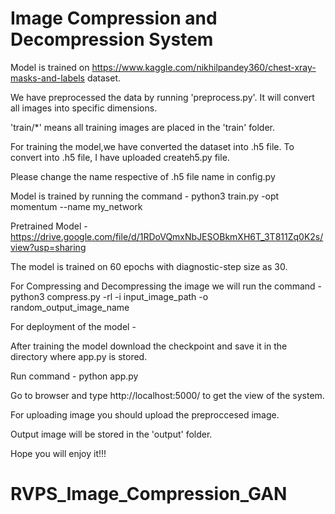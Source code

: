 # Image Compression and Decompression System

Model is trained on https://www.kaggle.com/nikhilpandey360/chest-xray-masks-and-labels dataset.

We have preprocessed the data by running 'preprocess.py'.
It will convert all images into specific dimensions.

'train/*' means all training images are placed in the 'train' folder.

For training the model,we have converted the dataset into .h5 file.
To convert into .h5 file, I have uploaded createh5.py file.

Please change the name respective of .h5 file name in config.py

Model is trained by running the command -
  python3 train.py -opt momentum --name my_network

Pretrained Model -
  https://drive.google.com/file/d/1RDoVQmxNbJESOBkmXH6T_3T811Zq0K2s/view?usp=sharing
  
  The model is trained on 60 epochs with diagnostic-step size as 30.
  
  For Compressing and Decompressing the image we will run the command - 
    python3 compress.py -rl -i input_image_path -o random_output_image_name
  
For deployment of the model -

After training the model download the checkpoint and save it in the directory where app.py is stored.

Run command -
  python app.py
  
Go to browser and type http://localhost:5000/  to get the view of the system.

For uploading image you should upload the preproccesed image.

Output image will be stored in the 'output' folder.

Hope you will enjoy it!!!

# RVPS_Image_Compression_GAN
